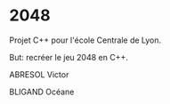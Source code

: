 # 2048
Projet C++ pour l'école Centrale de Lyon.

But: recréer le jeu 2048 en C++.

ABRESOL Victor

BLIGAND Océane
